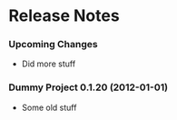 
Release Notes
=============

### Upcoming Changes

- Did more stuff

### Dummy Project 0.1.20 (2012-01-01)

- Some old stuff
